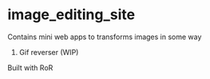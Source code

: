 # image_editing_site

Contains mini web apps to transforms images in some way

1. Gif reverser (WIP)

Built with RoR
